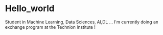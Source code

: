 # Hello_world

Student in Machine Learning, Data Sciences, AI,DL ... I'm currently doing an exchange program at the Technion Institute !
